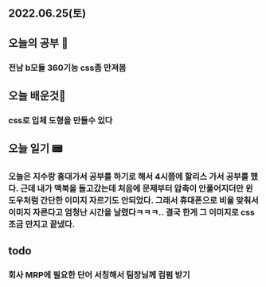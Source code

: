 ## 2022.06.25(토)

## 오늘의 공부 🎉
### 전남 b모듈 360기능 css좀 만져봄

## 오늘 배운것🧨
### css로 입체 도형을 만들수 있다

## 오늘 일기 📟
### 오늘은 지수랑 홍대가서 공부를 하기로 해서 4시쯤에 할리스 가서 공부를 헀다. 근데 내가 맥북을 들고갔는데 처음에 문제부터 압축이 안풀어지더만 윈도우처럼 간단한 이미지 자르기도 안되었다. 그래서 휴대폰으로 비율 맞춰서 이미지 자른다고 엄청난 시간을 날렸다ㅋㅋㅋ.. 결국 한게 그 이미지로 css조금 만지고 끝냈다.
 
## todo
### 회사 MRP에 필요한 단어 서칭해서 팀장님께 컴펌 받기

